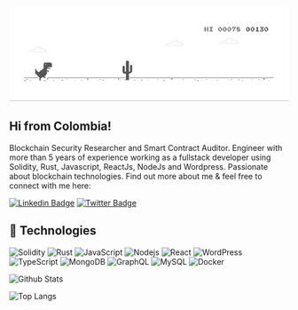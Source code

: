 [![](https://github.com/nicolasgarcia214/nicolasgarcia214/blob/main/dino.gif)](#)

## Hi from Colombia!

Blockchain Security Researcher and Smart Contract Auditor.
Engineer with more than 5 years of experience working as a fullstack developer using Solidity, Rust, Javascript, ReactJs, NodeJs and Wordpress. Passionate about blockchain technologies. Find out more about me & feel free to connect with me here:

[![Linkedin Badge](https://img.shields.io/badge/-nicolasgarcia214-blue?style=flat-square&logo=Linkedin&logoColor=white&link=https://www.linkedin.com/in/nicolasgarcia214/)](https://www.linkedin.com/in/nicolasgarcia214/)
[![Twitter Badge](https://img.shields.io/badge/-@npg2311-1ca0f1?style=flat-square&labelColor=1ca0f1&logo=twitter&logoColor=white&link=https://twitter.com/_diogorodrigues)](https://twitter.com/ngp2311)

## 🏁 Technologies

![Solidity](https://img.shields.io/badge/-Solidity-black?style=flat-square&logo=ethereum)
![Rust](https://img.shields.io/badge/-Rust-black?style=flat-square&logo=rust)
![JavaScript](https://img.shields.io/badge/-JavaScript-black?style=flat-square&logo=javascript)
![Nodejs](https://img.shields.io/badge/-Nodejs-black?style=flat-square&logo=Node.js)
![React](https://img.shields.io/badge/-React-black?style=flat-square&logo=react)
![WordPress](https://img.shields.io/badge/-WordPress-21759B?style=flat-square&logo=wordpress)
![TypeScript](https://img.shields.io/badge/-TypeScript-007ACC?style=flat-square&logo=typescript)
![MongoDB](https://img.shields.io/badge/-MongoDB-black?style=flat-square&logo=mongodb)
![GraphQL](https://img.shields.io/badge/-GraphQL-E10098?style=flat-square&logo=graphql)
![MySQL](https://img.shields.io/badge/-MySQL-black?style=flat-square&logo=mysql)
![Docker](https://img.shields.io/badge/-Docker-black?style=flat-square&logo=docker)

![Github Stats](https://github-readme-stats.vercel.app/api?username=nicolasgarcia214&count_private=true&show_icons=true&include_all_commits=true)

![Top Langs](https://github-readme-stats.vercel.app/api/top-langs/?username=nicolasgarcia214&hide=TeX&layout=compact)
